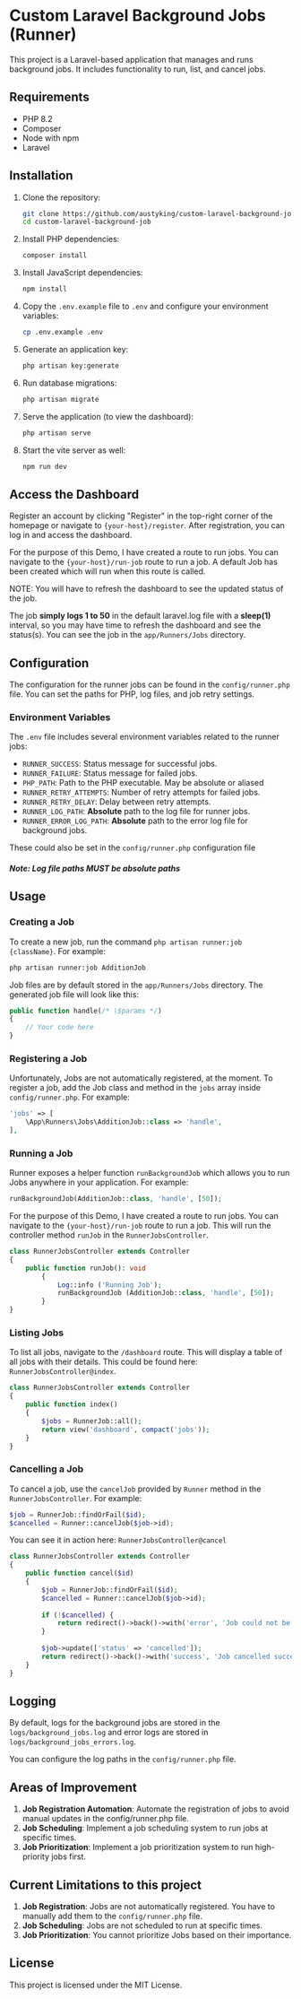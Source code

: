 # Custom Laravel Background Jobs (Runner)

This project is a Laravel-based application that manages and runs background jobs. It includes functionality to run, list, and cancel jobs.

## Requirements

- PHP 8.2
- Composer
- Node with npm
- Laravel

## Installation

1. Clone the repository:
    ```sh
    git clone https://github.com/austyking/custom-laravel-background-job.git
    cd custom-laravel-background-job
    ```

2. Install PHP dependencies:
    ```sh
    composer install
    ```

3. Install JavaScript dependencies:
    ```sh
    npm install
    ```

4. Copy the `.env.example` file to `.env` and configure your environment variables:
    ```sh
    cp .env.example .env
    ```

5. Generate an application key:
    ```sh
    php artisan key:generate
    ```

6. Run database migrations:
    ```sh
    php artisan migrate
    ```

7. Serve the application (to view the dashboard):
    ```sh
    php artisan serve
    ```

8. Start the vite server as well:
    ```sh
    npm run dev
    ```

## Access the Dashboard
Register an account by clicking "Register" in the top-right corner of the homepage or navigate to `{your-host}/register`. After registration, you can log in and access the dashboard.

For the purpose of this Demo, I have created a route to run jobs. You can navigate to the `{your-host}/run-job` route to run a job. A default Job has been created which will run when this route is called.

NOTE: You will have to refresh the dashboard to see the updated status of the job.

The job **simply logs 1 to 50** in the default laravel.log file with a **sleep(1)** interval, so you may have time to refresh the dashboard and see the status(s). You can see the job in the `app/Runners/Jobs` directory.

## Configuration

The configuration for the runner jobs can be found in the `config/runner.php` file. You can set the paths for PHP, log files, and job retry settings.

### Environment Variables

The `.env` file includes several environment variables related to the runner jobs:

- `RUNNER_SUCCESS`: Status message for successful jobs.
- `RUNNER_FAILURE`: Status message for failed jobs.
- `PHP_PATH`: Path to the PHP executable. May be absolute or aliased
- `RUNNER_RETRY_ATTEMPTS`: Number of retry attempts for failed jobs.
- `RUNNER_RETRY_DELAY`: Delay between retry attempts.
- `RUNNER_LOG_PATH`: **Absolute** path to the log file for runner jobs.
- `RUNNER_ERROR_LOG_PATH`: **Absolute** path to the error log file for background jobs.

These could also be set in the `config/runner.php` configuration file

##### Note: Log file paths MUST be absolute paths

## Usage

### Creating a Job
To create a new job, run the command `php artisan runner:job {className}`. For example:
```sh
php artisan runner:job AdditionJob
```
Job files are by default stored in the `app/Runners/Jobs` directory. The generated job file will look like this:
```php
public function handle(/* \$params */)
{
    // Your code here
}
```

### Registering a Job
Unfortunately, Jobs are not automatically registered, at the moment.
To register a job, add the Job class and method in the `jobs` array inside `config/runner.php`. For example:
```php
'jobs' => [
    \App\Runners\Jobs\AdditionJob::class => 'handle',
],
```

### Running a Job

Runner exposes a helper function `runBackgroundJob` which allows you to run Jobs anywhere in your application. For example:
```php
runBackgroundJob(AdditionJob::class, 'handle', [50]);
```

For the purpose of this Demo, I have created a route to run jobs. You can navigate to the `{your-host}/run-job` route to run a job. This will run the controller method `runJob` in the `RunnerJobsController`.

```php
class RunnerJobsController extends Controller
{
    public function runJob(): void
        {
            Log::info ('Running Job');
            runBackgroundJob (AdditionJob::class, 'handle', [50]);
        }
}
```

### Listing Jobs

To list all jobs, navigate to the `/dashboard` route. This will display a table of all jobs with their details. This could be found here: `RunnerJobsController@index`.
```php
class RunnerJobsController extends Controller
{
    public function index()
    {
        $jobs = RunnerJob::all();
        return view('dashboard', compact('jobs'));
    }
}
```


### Cancelling a Job

To cancel a job, use the `cancelJob` provided by `Runner` method in the `RunnerJobsController`. For example:

```php
$job = RunnerJob::findOrFail($id);
$cancelled = Runner::cancelJob($job->id);
```

You can see it in action here: `RunnerJobsController@cancel`

```php
class RunnerJobsController extends Controller
{
    public function cancel($id)
    {
        $job = RunnerJob::findOrFail($id);
        $cancelled = Runner::cancelJob($job->id);
    
        if (!$cancelled) {
            return redirect()->back()->with('error', 'Job could not be cancelled.');
        }
    
        $job->update(['status' => 'cancelled']);
        return redirect()->back()->with('success', 'Job cancelled successfully.');
    }
}
```

## Logging

By default, logs for the background jobs are stored in the `logs/background_jobs.log` and error logs are stored in `logs/background_jobs_errors.log`.

You can configure the log paths in the `config/runner.php` file.

## Areas of Improvement
1. **Job Registration Automation**: Automate the registration of jobs to avoid manual updates in the config/runner.php file.
2. **Job Scheduling**: Implement a job scheduling system to run jobs at specific times.
3. **Job Prioritization**: Implement a job prioritization system to run high-priority jobs first.

## Current Limitations to this project
1. **Job Registration**: Jobs are not automatically registered. You have to manually add them to the `config/runner.php` file.
2. **Job Scheduling**: Jobs are not scheduled to run at specific times.
3. **Job Prioritization**: You cannot prioritize Jobs based on their importance.

## License

This project is licensed under the MIT License.
